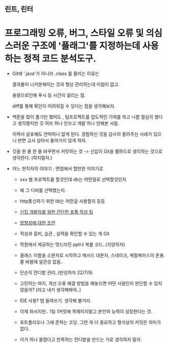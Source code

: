 ## 린트, 린터

# 프로그래밍 오류, 버그, 스타일 오류 및 의심스러운 구조에 '플래그'를 지정하는데 사용하는 정적 코드 분석도구.

- Git에 '.java'가 아니라 .class 를 올리는 이유는 

  결과물이 너저분해지는 것과 형상 관리하는데 이점이 없고.

  용량으로인해 푸시 등 시간이 걸리는 점.

  diff를 통해 확인이 어려워질 수 있다는 점을 생각해보자.

- 백준을 많이 풀기만 했어도 , 팀프로젝트를 압도적인 기여를 하고 나름 열심히 했다고 생각했지만 깃 허브 하나 안쓰고 개발 하나 안해본 사람. 
  
  이력서 살포해도 연락하나 없게 된다. 경험하신 것을 감사히 올려주신 사례가 있으니 반면 교사 삼아서 돌아가지 않게 하자.

- 깃을 한 줄 한 줄 바꾸면서 커밋하는 것 -> 신입이 Git을 웹하드로 생각하는 것으로 생각한다. (하지말자.)

- 어느 현직자의 이야기 : 면접에서 할만한 이야기로 
  - xxx 웹 프로젝트를 할것인데 db는 어떤걸로 선택할것인지 
  - 왜 그 디비를 선택했는지.
  - http통신하기 위한 lib는 어떤걸 사용할지 등등

  - [신입 개발자를 위한 간단한 포폴 작성 팁]('https://okky.kr/article/890592?note=2289205')

  - [방향성에 대한 조언]('https://okky.kr/article/1256714?note=2837112')
  - 적성과 흥미, 습관 , 실력을 확인할 수 있는 게 Git

  - 학원에서 제공하는 멋드러진 ppt나 복붙 코드..(지양하자)

  - 클래스 이름을 소문자로 시작하고 메서드 대문자, 스네이크, 케멀케이스의 혼용. 줄 바꿈에 일관성 없음..

  - 단순히 잔디밭 관리..(반성하자 22/7/9)

  - 고민하는 여지, 개선 오류 해결 방법을 해놓으면 어떤 사람인지 판단할 수 있지 않을까? (라고 내가 생각해봐야..)

  - IDE 사용? 탭 들여쓰기. 생각해 볼거리.

  - 이제 와서지만.. 1일 1커밋에 목메이지말고 본인의 능력이 성장한다는 것.
  
  - 포트폴리오나 그에 준하는 코딩. 그런 게 더 중요하고 형식상의 커밋은 의미가 없다.

  - 이거 하나 올렸다고 만족하는 잔디밭을 만드는 거로 생각하지 말자.